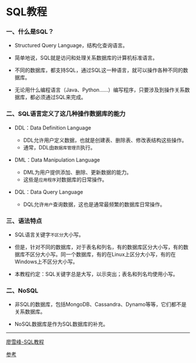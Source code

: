 # SQL教程

### 一、什么是SQL？

- Structured Query Language，结构化查询语言。

- 简单地说，SQL就是访问和处理关系数据库的计算机标准语言。

- 不同的数据库，都支持SQL，通过SQL这一种语言，就可以操作各种不同的数据库。

- 无论用什么编程语言（Java、Python……）编写程序，只要涉及到操作关系数据库，都必须通过SQL来完成。


### 二、SQL语言定义了这几种操作数据库的能力

- DDL：Data Definition Language
    - DDL允许用户定义数据，也就是创建表、删除表、修改表结构这些操作。
    - 通常，DDL由`数据库管理员`执行。

- DML：Data Manipulation Language
    - DML为用户提供添加、删除、更新数据的能力。
    - 这些是`应用程序`对数据库的日常操作。

- DQL：Data Query Language
    - DQL允许`用户`查询数据，这也是通常最频繁的数据库日常操作。


### 三、语法特点
- SQL语言关键字`不区分`大小写。

- 但是，针对不同的数据库，对于表名和列名，有的数据库区分大小写，有的数据库不区分大小写。同一个数据库，有的在Linux上区分大小写，有的在Windows上不区分大小写。

- 本教程约定：SQL关键字总是大写，以示突出；表名和列名均使用小写。


### 二、NoSQL

- 非SQL的数据库，包括MongoDB、Cassandra、Dynamo等等，它们都不是关系数据库。

- NoSQL数据库是作为SQL数据库的补充。



---
[廖雪峰-SQL教程](https://www.liaoxuefeng.com/wiki/1177760294764384)

[参考](https://www.yiibai.com/postgresql)
